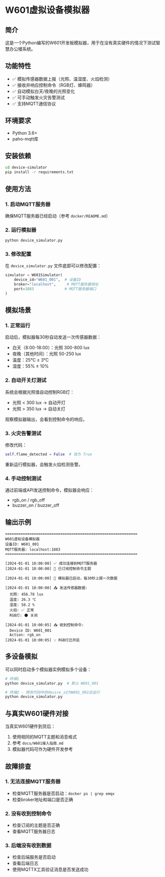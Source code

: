 # W601虚拟设备模拟器

## 简介
这是一个Python编写的W601开发板模拟器，用于在没有真实硬件的情况下测试智慧办公楼系统。

## 功能特性

- ✅ 模拟传感器数据上报（光照、温湿度、火焰检测）
- ✅ 接收并响应控制命令（RGB灯、蜂鸣器）
- ✅ 自动模拟白天/夜晚的光照变化
- ✅ 可手动触发火灾告警测试
- ✅ 支持MQTT通信协议

## 环境要求

- Python 3.6+
- paho-mqtt库

## 安装依赖

```bash
cd device-simulator
pip install -r requirements.txt
```

## 使用方法

### 1. 启动MQTT服务器
确保MQTT服务器已经启动（参考 `docker/README.md`）

### 2. 运行模拟器
```bash
python device_simulator.py
```

### 3. 修改配置
在 `device_simulator.py` 文件底部可以修改配置：

```python
simulator = W601Simulator(
    device_id="W601_001",  # 设备ID
    broker="localhost",     # MQTT服务器地址
    port=1883              # MQTT服务器端口
)
```

## 模拟场景

### 1. 正常运行
启动后，模拟器每30秒自动发送一次传感器数据：
- 白天（8:00-18:00）：光照 300-800 lux
- 夜晚（其他时间）：光照 50-250 lux
- 温度：25℃ ± 3℃
- 湿度：55% ± 10%

### 2. 自动开关灯测试
系统会根据光照值自动控制RGB灯：
- 光照 < 300 lux → 自动开灯
- 光照 > 350 lux → 自动关灯

观察模拟器输出，会看到控制命令的响应。

### 3. 火灾告警测试
修改代码：
```python
self.flame_detected = False  # 改为 True
```
重新运行模拟器，会触发火焰检测告警。

### 4. 手动控制测试
通过前端或API发送控制命令，模拟器会响应：
- rgb_on / rgb_off
- buzzer_on / buzzer_off

## 输出示例

```
============================================================
W601虚拟设备模拟器
设备ID: W601_001
MQTT服务器: localhost:1883
============================================================

[2024-01-01 10:00:00] ✅ 成功连接到MQTT服务器
[2024-01-01 10:00:00] 📡 已订阅控制命令主题

[2024-01-01 10:00:00] 🚀 模拟器已启动，每30秒上报一次数据

[2024-01-01 10:00:00] 📤 发送传感器数据:
  光照: 456.78 lux
  温度: 26.3 ℃
  湿度: 58.2 %
  火焰: ✅ 正常
  RGB灯: 🌑 关闭

[2024-01-01 10:00:05] 📥 收到控制命令:
  Device ID: W601_001
  Action: rgb_on
[2024-01-01 10:00:05] 💡 RGB灯已开启
```

## 多设备模拟

可以同时启动多个模拟器实例模拟多个设备：

```bash
# 终端1
python device_simulator.py  # 默认 W601_001

# 终端2 - 修改代码中的device_id为W601_002后运行
python device_simulator.py
```

## 与真实W601硬件对接

当真实W601硬件到货后：
1. 使用相同的MQTT主题和消息格式
2. 参考 `docs/W601接入指南.md`
3. 模拟器代码可作为硬件开发参考

## 故障排查

### 1. 无法连接MQTT服务器
- 检查MQTT服务器是否启动：`docker ps | grep emqx`
- 检查broker地址和端口是否正确

### 2. 没有收到控制命令
- 检查订阅的主题是否正确
- 查看MQTT服务器日志

### 3. 后端没有收到数据
- 检查后端服务是否启动
- 查看后端日志
- 使用MQTTX工具验证消息是否发送成功

